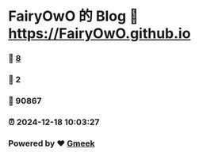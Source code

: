 # FairyOwO 的 Blog :link: https://FairyOwO.github.io 
### :page_facing_up: [8](https://FairyOwO.github.io/tag.html) 
### :speech_balloon: 2 
### :hibiscus: 90867 
### :alarm_clock: 2024-12-18 10:03:27 
### Powered by :heart: [Gmeek](https://github.com/Meekdai/Gmeek)
